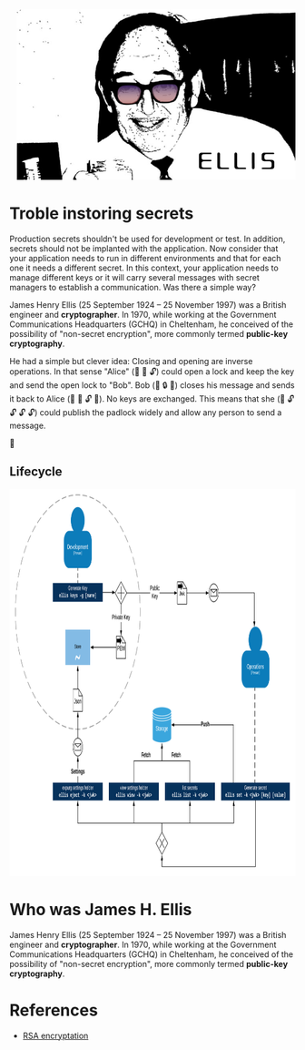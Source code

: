 <p align="right">
  <img height="300" src="https://raw.githubusercontent.com/yanjustino/ellis/master/assets/image.png">
</p>

# Troble instoring secrets
Production secrets shouldn't be used for development or test. In addition, secrets should not be implanted with the application. Now consider that your application needs to run in different environments and that for each one it needs a different secret. In this context, your application needs to manage different keys or it will carry several messages with secret managers to establish a communication. Was there a simple way?

James Henry Ellis (25 September 1924 – 25 November 1997) was a British engineer and **cryptographer**. In 1970, while working at the Government Communications Headquarters (GCHQ) in Cheltenham, he conceived of the possibility of "non-secret encryption", more commonly termed **public-key cryptography**.

He had a simple but clever idea: Closing and opening are inverse operations. In that sense "Alice" (:girl: :key: :unlock:) could open a lock and keep the key and send the open lock to "Bob". Bob (:boy: :lock: :email:) closes his message and sends it back to Alice (:girl: :key: :unlock: :email:). No keys are exchanged. This means that she (:girl: :unlock: :unlock: :unlock: :unlock:) could publish the padlock widely and allow any person to send a message.

:girl:



## Lifecycle
<p align="center">
  <img height="680" src="https://raw.githubusercontent.com/yanjustino/ellis/master/assets/lifecycle.png">
</p>

# Who was James H. Ellis 
James Henry Ellis (25 September 1924 – 25 November 1997) was a British engineer and **cryptographer**. In 1970, while working at the Government Communications Headquarters (GCHQ) in Cheltenham, he conceived of the possibility of "non-secret encryption", more commonly termed **public-key cryptography**.


# References
* [RSA encryptation](https://www.khanacademy.org/computing/computer-science/cryptography/modern-crypt/v/intro-to-rsa-encryption)
